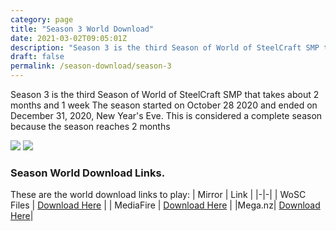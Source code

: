 ```yaml
---
category: page
title: "Season 3 World Download"
date: 2021-03-02T09:05:01Z
description: "Season 3 is the third Season of World of SteelCraft SMP that takes about 2 months and 1 week The season started on October 28 2020 and ended on December 31, 2020, New Year's Eve. This is considered a complete season because the season reaches 2 months"
draft: false
permalink: /season-download/season-3
---
```

Season 3 is the third Season of World of SteelCraft SMP that takes about 2 months and 1 week The season started on October 28 2020 and ended on December 31, 2020, New Year's Eve. This is considered a complete season because the season reaches 2 months

![](/uploads/816266366516199424.png)
![](/uploads/816266581100855326.png)

<div class="padding-post">

### Season World Download Links.
These are the world download links to play:
| Mirror | Link |
|-|-|
| WoSC Files | [Download Here](https://wosc.tk/WoSCSMPS3-GD) | 
| MediaFire | [Download Here](https://wosc.tk/WoSCSMPS3-MF) |
|Mega.nz| [Download Here](https://wosc.tk/WoSCSMPS3-MG)|
</div>